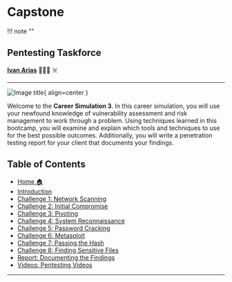
# Capstone

!!! note ""

## Pentesting Taskforce

[**Ivan Arias**](http://www.hcoco1.com) 🧑🏻‍💻 ☠️



---

![Image title](https://images.unsplash.com/flagged/photo-1560854350-13c0b47a3180?q=80&w=1142&auto=format&fit=crop&ixlib=rb-4.0.3&ixid=M3wxMjA3fDB8MHxwaG90by1wYWdlfHx8fGVufDB8fHx8fA%3D%3D){ align=center }

Welcome to the **Career Simulation 3**. In this career simulation, you will use your newfound knowledge of vulnerability assessment and risk management to work through a problem. Using techniques learned in this bootcamp, you will examine and explain which tools and techniques to use for the best possible outcomes. Additionally, you will write a penetration testing report for your client that documents your findings.

## Table of Contents

- [Home 🏠](index.md)
- [Introduction](2-instructions.md)
- [Challenge 1: Network Scanning](challenge_1.md)
- [Challenge 2: Initial Compromise](challenge_2.md)
- [Challenge 3: Pivoting](challenge_3.md)
- [Challenge 4: System Reconnaissance](challenge_4.md)
- [Challenge 5: Password Cracking](challenge_5.md)
- [Challenge 6: Metasploit](challenge_6.md)
- [Challenge 7: Passing the Hash](challenge_7.md)
- [Challenge 8: Finding Sensitive Files](challenge_8.md)
- [Report: Documenting the Findings](report.md)
- [Videos: Pentesting Videos](videos.md)


---


